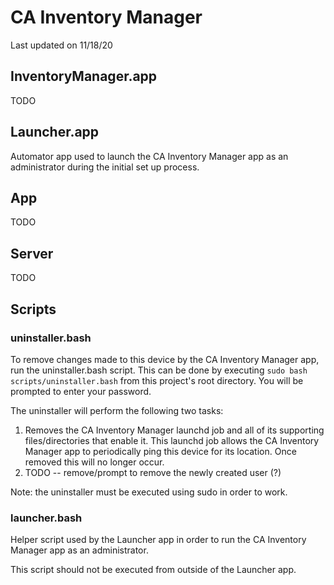 # CA Inventory Manager

Last updated on 11/18/20

## InventoryManager.app

TODO

## Launcher.app

Automator app used to launch the CA Inventory Manager app as an administrator during the initial set up process.

## App

TODO

## Server

TODO

## Scripts

### uninstaller.bash

To remove changes made to this device by the CA Inventory Manager app, run the uninstaller.bash script. This can be done by executing `sudo bash scripts/uninstaller.bash` from this project's root directory. You will be prompted to enter your password.

The uninstaller will perform the following two tasks:
1. Removes the CA Inventory Manager launchd job and all of its supporting files/directories that enable it. This launchd job allows the CA Inventory Manager app to periodically ping this device for its location. Once removed this will no longer occur.
2. TODO -- remove/prompt to remove the newly created user (?)

Note: the uninstaller must be executed using sudo in order to work.

### launcher.bash

Helper script used by the Launcher app in order to run the CA Inventory Manager app as an administrator.

This script should not be executed from outside of the Launcher app.